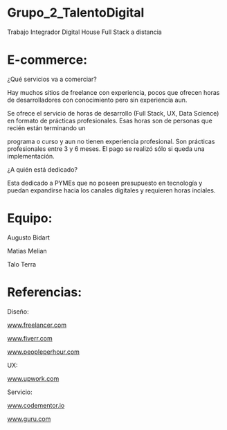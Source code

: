 # Grupo_2_TalentoDigital

  Trabajo Integrador Digital House Full Stack a distancia

# E-commerce:

  ¿Qué servicios va a comerciar?
  
  Hay muchos sitios de freelance con experiencia, pocos que ofrecen horas de desarrolladores con conocimiento pero sin experiencia aun.  
  
  Se ofrece el servicio de horas de desarrollo (Full Stack, UX, Data Science) en formato de prácticas profesionales.  Esas horas son de personas que recién están terminando un   
  
  programa o curso y aun no tienen experiencia profesional. Son prácticas profesionales entre 3 y 6 meses. El pago se realizó sólo si queda una implementación.  
  
  ¿A quién está dedicado?
  
  Esta dedicado a PYMEs que no poseen presupuesto en tecnología y puedan expandirse hacia los canales digitales y requieren horas inciales.
  
  
# Equipo:
  
  Augusto Bidart
 
  Matias Melian
  
  Talo Terra
  
# Referencias:

Diseño:

www.freelancer.com

www.fiverr.com

www.peopleperhour.com


UX:

www.upwork.com


Servicio:

www.codementor.io

www.guru.com


  

